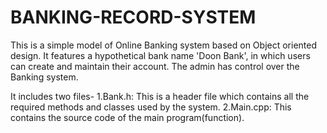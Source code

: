 # BANKING-RECORD-SYSTEM 

This is a simple model of Online Banking system based on Object oriented design.
It features a hypothetical bank name 'Doon Bank', in which users can create and maintain their account.
The admin has control over the Banking system.

It includes two files-
1.Bank.h: This is a header file which contains all the required methods and classes used by the system.
2.Main.cpp: This contains the source code of the main program(function).
